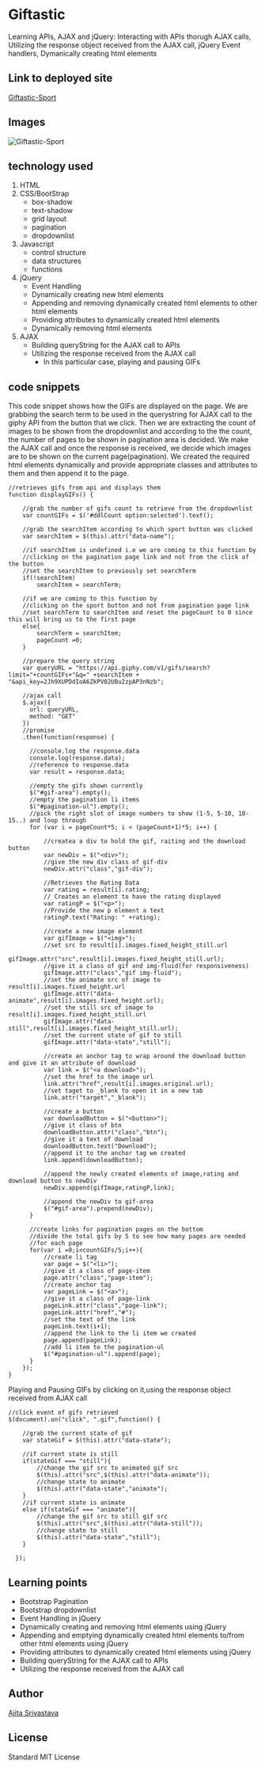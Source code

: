 # Giftastic

<!-- Put a description of what the project is -->
Learning APIs, AJAX and jQuery: Interacting with APIs thorugh AJAX calls, Utilizing the response object received from the AJAX call, jQuery Event handlers, Dymanically creating html elements

## Link to deployed site
<!-- make a link to the deployed site --> 
<!-- [What the user will see](the link to the deployed site) -->
[Giftastic-Sport](https://ajitas.github.io/GifTastic/)

## Images
<!-- take a picture of the image and add it into the readme  -->
<!-- ![image title](path or link to image) -->
![Giftastic-Sport](assets/images/giftastic.png)

## technology used
<!-- make a list of technology used -->
<!-- what you used for this web app, like html css -->

<!-- 
1. First ordered list item
2. Another item
⋅⋅* Unordered sub-list. 
1. Actual numbers don't matter, just that it's a number
⋅⋅1. Ordered sub-list
4. And another item. 
-->
1. HTML
2. CSS/BootStrap
    * box-shadow
    * text-shadow
    * grid layout
    * pagination
    * dropdownlist
3. Javascript
    * control structure
    * data structures
    * functions
4. jQuery
    * Event Handling
    * Dynamically creating new html elements
    * Appending and removing dynamically created html elements to other html elements
    * Providing attributes to dynamically created html elements
    * Dynamically removing html elements
5. AJAX
    * Building queryString for the AJAX call to APIs
    * Utilizing the response received from the AJAX call
        * In this particular case, playing and pausing GIFs


## code snippets
<!-- put snippets of code inside ``` ``` so it will look like code -->
<!-- if you want to put blockquotes use a > -->

This code snippet shows how the GIFs are displayed on the page. We are grabbing the search term to be used in the querystring for AJAX call to the giphy API from the button that we click. Then we are extracting the count of images to be shown from the dropdownlist and according to the the count, the number of pages to be shown in pagination area is decided. We make the AJAX call and once the response is received, we decide which images are to be shown on the current page(pagination). We created the required html elements dynamically and provide appropriate classes and attributes to them and then append it to the page.

```
//retrieves gifs from api and displays them
function displayGIFs() {

    //grab the number of gifs count to retrieve from the dropdownlist
    var countGIFs = $('#ddlCount option:selected').text();

    //grab the searchItem according to which sport button was clicked
    var searchItem = $(this).attr("data-name");

    //if searchItem is undefined i.e we are coming to this function by 
    //clicking on the pagination page link and not from the click of the button
    //set the searchItem to previously set searchTerm
    if(!searchItem)
        searchItem = searchTerm;

    //if we are coming to this function by 
    //clicking on the sport button and not from pagination page link
    //set searchTerm to searchItem and reset the pageCount to 0 since this will bring us to the first page
    else{
        searchTerm = searchItem;
        pageCount =0;
    }
    
    //prepare the query string
    var queryURL = "https://api.giphy.com/v1/gifs/search?limit="+countGIFs+"&q=" +searchItem + "&api_key=2Jh9XUPDdIoA6ZkPV02UBu2zpAP3nNzb";

    //ajax call
    $.ajax({
      url: queryURL,
      method: "GET"
    })
    //promise
    .then(function(response) {

      //console.log the response.data
      console.log(response.data);
      //reference to response.data
      var result = response.data;

      //empty the gifs shown currently
      $("#gif-area").empty();
      //empty the pagination li items
      $("#pagination-ul").empty();
      //pick the right slot of image numbers to show (1-5, 5-10, 10-15..) and loop through
      for (var i = pageCount*5; i < (pageCount+1)*5; i++) {

          //createa a div to hold the gif, raiting and the download button
          var newDiv = $("<div>");
          //give the new div class of gif-div
          newDiv.attr("class","gif-div");

          //Retrieves the Rating Data
          var rating = result[i].rating;
          // Creates an element to have the rating displayed
          var ratingP = $("<p>");
          //Provide the new p element a text
          ratingP.text("Rating: " +rating);
          
          //create a new image element
          var gifImage = $("<img>");
          //set src to result[i].images.fixed_height_still.url
          gifImage.attr("src",result[i].images.fixed_height_still.url);
          //give it a class of gif and img-fluid(for responsiveness)
          gifImage.attr("class","gif img-fluid");
          //set the animate src of image to result[i].images.fixed_height.url
          gifImage.attr("data-animate",result[i].images.fixed_height.url);
          //set the still src of image to result[i].images.fixed_height_still.url
          gifImage.attr("data-still",result[i].images.fixed_height_still.url);
          //set the current state of gif to still
          gifImage.attr("data-state","still");

          //create an anchor tag to wrap around the download button and give it an attribute of download
          var link = $("<a download>");
          //set the href to the image url
          link.attr("href",result[i].images.original.url);
          //set taget to _blank to open it in a new tab
          link.attr("target","_blank");

          //create a button 
          var downloadButton = $("<button>");
          //give it class of btn
          downloadButton.attr("class","btn");
          //give it a text of download
          downloadButton.text("Download");
          //append it to the anchor tag we created
          link.append(downloadButton);

          //append the newly created elements of image,rating and download button to newDiv
          newDiv.append(gifImage,ratingP,link);
          
          //append the newDiv to gif-area
          $("#gif-area").prepend(newDiv);
      }

      //create links for pagination pages on the bottom
      //divide the total gifs by 5 to see how many pages are needed
      //for each page
      for(var i =0;i<countGIFs/5;i++){
          //create li tag
          var page = $("<li>");
          //give it a class of page-item
          page.attr("class","page-item");
          //create anchor tag
          var pageLink = $("<a>");
          //give it a class of page-link
          pageLink.attr("class","page-link");
          pageLink.attr("href","#");
          //set the text of the link
          pageLink.text(i+1);
          //append the link to the li item we created
          page.append(pageLink);
          //add li item to the pagination-ul
          $("#pagination-ul").append(page);
      }
    });
}
```
Playing and Pausing GIFs by clicking on it,using the response object received from AJAX call
```
//click event of gifs retrieved
$(document).on("click", ".gif",function() {

    //grab the current state of gif
    var stateGif = $(this).attr("data-state");

    //if current state is still
    if(stateGif === "still"){
        //change the gif src to animated gif src
        $(this).attr("src",$(this).attr("data-animate"));
        //change state to animate
        $(this).attr("data-state","animate");
    }
    //if current state is animate
    else if(stateGif === "animate"){
        //change the gif src to still gif src
        $(this).attr("src",$(this).attr("data-still"));
        //change state to still
        $(this).attr("data-state","still");
    }

  });
```
## Learning points
* Bootstrap Pagination
* Bootstrap dropdownlist
* Event Handling in jQuery
* Dynamically creating and removing html elements using jQuery
* Appending and emptying dynamically created html elements to/from other html elements using jQuery
* Providing attributes to dynamically created html elements using jQuery
* Building queryString for the AJAX call to APIs
* Utilizing the response received from the AJAX call


## Author 
[Ajita Srivastava](https://github.com/ajitas)

## License
Standard MIT License